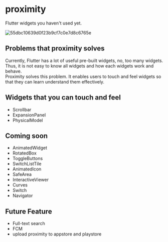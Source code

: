 


# proximity

Flutter widgets you haven't used yet.  
  
  
![55dbc10639d0f23b9cf7c0e7d8c6765e](https://user-images.githubusercontent.com/28733986/116259353-b05e8800-a7b0-11eb-8a50-a1cb05ebcb39.gif)

## Problems that proximity solves
Currently, Flutter has a lot of useful pre-built widgets, no, too many widgets.  
Thus, it is not easy to know all widgets and how each widgets work and behave.  
Proximity solves this problem. It enables users to touch and feel widgets so that they can learn understand them effectively.



## Widgets that you can touch and feel

- Scrollbar
- ExpansionPanel
- PhysicalModel

## Coming soon
- AnimatedWidget
- RotatedBox
- ToggleButtons
- SwitchListTile
- AnimatedIcon
- SafeArea
- InteractiveViewer
- Curves
- Switch
- Navigator

## Future Feature
- Full-text search
- FCM
- upload proximity to appstore and playstore
